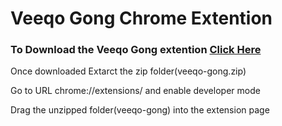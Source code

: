 # Veeqo Gong Chrome Extention

### To Download the Veeqo Gong extention  [Click Here](http://dashboard.veeqo.com/downloads/veeqo-gong.zip)

  Once downloaded Extarct the zip folder(veeqo-gong.zip)

  Go to URL chrome://extensions/ and enable developer mode 

  Drag the unzipped folder(veeqo-gong) into the extension page

